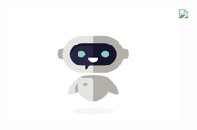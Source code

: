 <img align="left" height="200" width="300" src="https://github.com/devsonni/devsonni/blob/main/me.gif">

<!-- ### Connect with me:

<a target="_blank" href="https://www.linkedin.com/in/dev-soni-880033184/">
  <img align="left" alt="LinkdeIN" width="26px" src="https://cdn.jsdelivr.net/npm/simple-icons@v3/icons/linkedin.svg" />
</a>
<a target="_blank" href="https://api.whatsapp.com/send?phone=6353686534">
  <img align="left" alt="Whatsapp" width="26px" src="https://cdn.jsdelivr.net/npm/simple-icons@v3/icons/whatsapp.svg" />
</a>
<a target="_blank" href="mailto:devsoni44.pp@gmail.com">
  <img align="left" alt="Gmail" width="26px" src="https://cdn.jsdelivr.net/npm/simple-icons@v3/icons/gmail.svg" />
</a>

</br> -->

<!-- ### Languages and Tools:

<code><img height="30" src="https://raw.githubusercontent.com/github/explore/80688e429a7d4ef2fca1e82350fe8e3517d3494d/topics/c/c.png"></code>
<code><img height="30" src="https://raw.githubusercontent.com/github/explore/80688e429a7d4ef2fca1e82350fe8e3517d3494d/topics/python/python.png"></code>
<code><img height="30" src="https://raw.githubusercontent.com/github/explore/80688e429a7d4ef2fca1e82350fe8e3517d3494d/topics/matlab/matlab.png"></code>
<code><img height="30" src="https://raw.githubusercontent.com/github/explore/80688e429a7d4ef2fca1e82350fe8e3517d3494d/topics/latex/latex.png"></code>
<code><img height="30" src="https://cdn.jsdelivr.net/npm/simple-icons@3.4.1/icons/github.svg"></code>
<code><img height="30" src="https://i0.wp.com/www10.mcadcafe.com/blogs/jeffrowe/files/2017/09/icons-solidworks.png"></code>
<code><img height="30" src="https://github.com/devsonni/devsonni/blob/main/extra/autocad-logo.png"></code>
<code><img height="30" width="50" src="https://github.com/devsonni/devsonni/blob/main/extra/Fusion360.png"></code>
<code><img height="30" width="70" src="https://github.com/devsonni/devsonni/blob/main/extra/ros.png"></code>
<code><img height="30" width="80" src="https://github.com/devsonni/devsonni/blob/main/extra/casadilogo.png"></code>        -->

<!-- <img align="middle" src="https://github-readme-stats.vercel.app/api/top-langs/?username=devsonni&layout=compact&langs_count=8&theme=dark&hide=Common Lisp,Shell,Makefile" /> -->
<img align="centre" src="https://github-readme-stats.vercel.app/api/?username=devsonni&theme=dark&show_icons=true&hide=prs,issues" />

